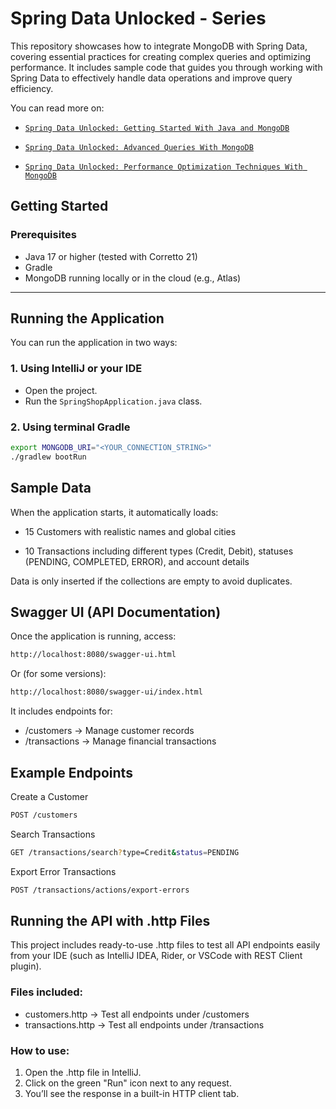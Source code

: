 
# Spring Data Unlocked - Series
This repository showcases how to integrate MongoDB with Spring Data, covering essential practices for creating complex queries and optimizing performance. It includes sample code that guides you through working with Spring Data to effectively handle data operations and improve query efficiency.

You can read more on:
- [`Spring Data Unlocked: Getting Started With Java and MongoDB`](https://www.mongodb.com/developer/products/mongodb/springdata-getting-started-with-java-mongodb/)

- [`Spring Data Unlocked: Advanced Queries With MongoDB`](https://www.mongodb.com/developer/products/mongodb/springdata-advanced-queries-with-mongodb)

- [`Spring Data Unlocked: Performance Optimization Techniques With MongoDB`](https://www.mongodb.com/developer/products/mongodb/springdata-performance-optimization-with-mongodb/)

## Getting Started

### Prerequisites

- Java 17 or higher (tested with Corretto 21)
- Gradle
- MongoDB running locally or in the cloud (e.g., Atlas)

---

## Running the Application

You can run the application in two ways:

### 1. Using IntelliJ or your IDE

- Open the project.
- Run the `SpringShopApplication.java` class.

### 2. Using terminal Gradle
 
```bash
export MONGODB_URI="<YOUR_CONNECTION_STRING>" 
./gradlew bootRun

```

## Sample Data
When the application starts, it automatically loads:

- 15 Customers with realistic names and global cities

- 10 Transactions including different types (Credit, Debit), statuses (PENDING, COMPLETED, ERROR), and account details

Data is only inserted if the collections are empty to avoid duplicates.

## Swagger UI (API Documentation)
Once the application is running, access:

```bash
http://localhost:8080/swagger-ui.html
```
Or (for some versions):

```bash
http://localhost:8080/swagger-ui/index.html
```
It includes endpoints for:

- /customers → Manage customer records
- /transactions → Manage financial transactions

## Example Endpoints
Create a Customer
```bash
POST /customers
```

Search Transactions

```bash
GET /transactions/search?type=Credit&status=PENDING
```

Export Error Transactions
```bash
POST /transactions/actions/export-errors
```

## Running the API with .http Files
This project includes ready-to-use .http files to test all API endpoints easily from your IDE (such as IntelliJ IDEA, Rider, or VSCode with REST Client plugin).

### Files included:
- customers.http → Test all endpoints under /customers
- transactions.http → Test all endpoints under /transactions

### How to use:
1. Open the .http file in IntelliJ.
2. Click on the green "Run" icon next to any request.
3. You’ll see the response in a built-in HTTP client tab.
